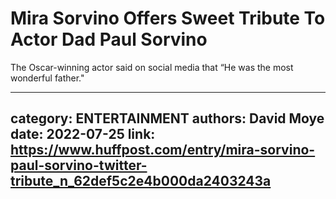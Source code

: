 # Mira Sorvino Offers Sweet Tribute To Actor Dad Paul Sorvino

The Oscar-winning actor said on social media that “He was the most wonderful father."

---
category: ENTERTAINMENT
authors: David Moye
date: 2022-07-25
link: https://www.huffpost.com/entry/mira-sorvino-paul-sorvino-twitter-tribute_n_62def5c2e4b000da2403243a
---
